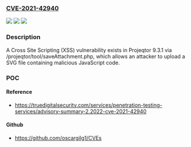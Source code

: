 ### [CVE-2021-42940](https://cve.mitre.org/cgi-bin/cvename.cgi?name=CVE-2021-42940)
![](https://img.shields.io/static/v1?label=Product&message=n%2Fa&color=blue)
![](https://img.shields.io/static/v1?label=Version&message=n%2Fa&color=blue)
![](https://img.shields.io/static/v1?label=Vulnerability&message=n%2Fa&color=brighgreen)

### Description

A Cross Site Scripting (XSS) vulnerability exists in Projeqtor 9.3.1 via /projeqtor/tool/saveAttachment.php, which allows an attacker to upload a SVG file containing malicious JavaScript code.

### POC

#### Reference
- https://truedigitalsecurity.com/services/penetration-testing-services/advisory-summary-2.2022-cve-2021-42940

#### Github
- https://github.com/oscargilg1/CVEs

